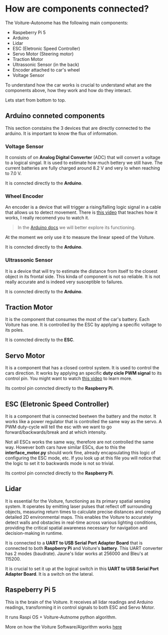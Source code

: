 # How are components connected?

The Voiture-Autonome has the following main components:

* Raspeberry Pi 5
* Arduino
* Lidar
* ESC (Eletronic Speed Controller)
* Servo Motor (Steering motor)
* Traction Motor
* Ultrassonic Sensor (in the back)
* Encoder attached to car's wheel
* Voltage Sensor

To understand how the car works is crucial to understand what are the components above, how they work and how do they interact.

Lets start from bottom to top.

## Arduino conneted components

This section constains the 3 devices that are directly connected to the arduino. It is important to know the flux of information.

### Voltage Sensor

It consists of on **Analog Digital Converter** (ADC) that will convert a voltage to a logical singal. It is used to estimate how much bettery we still have. The current batteries are fully charged around 8.2 V and very lo when reaching to 7.0 V.

It is conncted directly to the **Arduino**.

### Wheel Encoder

An encoder is a device that will trigger a rising/falling logic signal in a cable that allows us to detect movement. There is [this video](https://www.youtube.com/watch?v=oLBYHbLO8W0&ab_channel=SparkFunElectronics) that teaches how it works, I really recomend you to watch it.

> In the [Arduino docs](/docs//A_Arduino.md) we will better explore its functioning.

At the moment we only use it to measure the linear speed of the Voiture.

It is conncted directly to the **Arduino**.

### Ultrassonic Sensor

It is a device that will try to estimate the distance from itself to the closest object in its frontal side. This kinda of component is not so reliable. It is not really accurate and is indeed very susceptible to failures.

It is conncted directly to the **Arduino**.


## Traction Motor

It is the component that consumes the most of the car's battery. Each Voiture has one. It is controlled by the ESC by applying a specific voltage to its poles.

It is conncted directly to the **ESC**.

## Servo Motor

It is a component that has a closed control system. It is used to control the cars direction. It works by applying an specific **duty cicle PWM signal** to its control pin. You might want to watch [this video](https://www.youtube.com/watch?v=1WnGv-DPexc&ab_channel=TheEngineeringMindset) to learn more.


Its control pin conncted directly to the **Raspberry Pi**.

## ESC (Eletronic Speed Controller)

It is a component that is connected beetwen the battery and the motor. It works like a power regulator that is controlled the same way as the servo. A PWM duty-cycle will tell the esc with we want to go forward/backwards/break and at which intensity.

Not all ESCs works the same way, therefore are not controlled the same way. However both cars have similar ESCs, due to this the **interface_motor.py** should work fine, already encapsulating this logic of configuring the ESC mode, etc. If you look up at this file you will notice that the logic to set it to backwards mode is not so trivial.

Its control pin conncted directly to the **Raspberry Pi**.

## Lidar

It is essential for the Voiture, functioning as its primary spatial sensing system. It operates by emitting laser pulses that reflect off surrounding objects, measuring return times to calculate precise distances and creating detailed 2D environmental maps. This enables the Voiture to accurately detect walls and obstacles in real-time across various lighting conditions, providing the critical spatial awareness necessary for navigation and decision-making in runtime.

It is connected to a **UART to USB Serial Port Adapter Board** that is connected to both **Raspberry Pi** and Voiture's **battery**. This UART converter has 2 modes (baudrate). Jaune's lidar works at 256000 and Bleu's at 115200. 

It is crucial to set it up at the logical switch in this **UART to USB Serial Port Adapter Board**. It is a switch on the lateral.

## Raspeberry Pi 5

This is the brain of the Voiture. It receives all lidar readings and Arduino readings, transforming it in control signals to both ESC and Servo Motor.

It runs Raspi OS + Voiture-Autnome python algorithm.

More on how the Voiture Software/Algorithm works [here](/docs/A_Voiture_Software.md) 